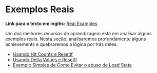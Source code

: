 # Exemplos Reais

**Link para o texto em inglês:** [Real Examples](Real-Examples)

Um dos melhores recursos de aprendizagem está em analisar alguns exemplos reais. Nesta seção, analisaremos profundamente alguns achievements e quebraremos a lógica por trás deles.

- [Usando Hit Counts e ResetIf](Using-Hit-Counts-and-ResetIf-pt_BR)
- [Usando Delta Values e ResetIf](Using-Delta-Values-and-ResetIf-pt_BR)
- [Exemplo Simples de Como Evitar o abuso de Load State](Simple-Example-of-How-to-Avoid-Load-State-Abusing-pt_BR)
